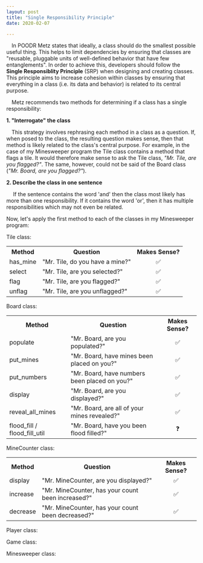 ```yaml
---
layout: post
title: "Single Responsibility Principle"
date: 2020-02-07

---
```


<p>&emsp;In POODR Metz states that ideally, a class should do the smallest possible useful thing. This helps to limit dependencies by ensuring that classes are "reusable, pluggable units of well-defined behavior that have few entanglements". In order to achieve this, developers should follow the <b>Single Responsiblity Principle</b> (SRP) when designing and creating classes. This principle aims to increase cohesion within classes by ensuring that everything in a class (i.e. its data and behavior) is related to its central purpose.</p>

<p>&emsp;Metz recommends two methods for determining if a class has a single responsibility:</p>
<p><b>1. "Interrogate" the class</b></p>
<p>&emsp;This strategy involves rephrasing each method in a class as a question. If, when posed to the class, the resulting question makes sense, then that method is likely related to the class's central purpose. For example, in the case of my Minesweeper program the Tile class contains a method that flags a tile. It would therefore make sense to ask the Tile class, <em>"Mr. Tile, are you flagged?"</em>. The same, however, could not be said of the Board class (<em>"Mr. Board, are you flagged?"</em>).
<p><b>2. Describe the class in one sentence</b></p>
<p>&emsp; If the sentence contains the word 'and' then the class most likely has more than one responsibility. If it contains the word 'or', then it has multiple responsibilities which may not even be related.</p>

<p>Now, let's apply the first method to each of the classes in my Minesweeper program:</p>

<p>Tile class:</p> 
<table>
  <tr>
    <th>Method</th>
    <th>Question</th>
    <th>Makes Sense?</th>
  </tr>
  <tr>
    <td>has_mine</td>
    <td>"Mr. Tile, do you have a mine?"</td>
    <td align="center">✅</td>
  </tr>
  <tr>
    <td>select</td>
    <td>"Mr. Tile, are you selected?"</td>
    <td align="center">✅</td>
  </tr>
  <tr>
    <td>flag</td>
    <td>"Mr. Tile, are you flagged?"</td>
    <td align="center">✅</td>
  </tr>
  <tr>
    <td>unflag</td>
    <td>"Mr. Tile, are you unflagged?"</td>
    <td align="center">✅</td>
  </tr>
</table>
<p>Board class:</p>
<table>
  <tr>
    <th>Method</th>
    <th>Question</th>
    <th>Makes Sense?</th>
  </tr>
  <tr>
    <td>populate</td>
    <td>"Mr. Board, are you populated?"</td>
    <td align="center">✅</td>
  </tr>
  <tr>
    <td>put_mines</td>
    <td>"Mr. Board, have mines been placed on you?"</td>
    <td align="center">✅</td>
  </tr>
  <tr>
    <td>put_numbers</td>
    <td>"Mr. Board, have numbers been placed on you?"</td>
    <td align="center">✅</td>
  </tr>
  <tr>
    <td>display</td>
    <td>"Mr. Board, are you displayed?"</td>
    <td align="center">✅</td>
  </tr>
  <tr>
    <td>reveal_all_mines</td>
    <td>"Mr. Board, are all of your mines revealed?"</td>
    <td align="center">✅</td>
  </tr>
  <tr>
    <td>flood_fill / flood_fill_util</td>
    <td>"Mr. Board, have you been flood filled?"</td>
    <td align="center">❓</td>
  </tr>
</table>
<p>MineCounter class:</p>
<table>
  <tr>
    <th>Method</th>
    <th>Question</th>
    <th>Makes Sense?</th>
  </tr>
  <tr>
    <td>display</td>
    <td>"Mr. MineCounter, are you displayed?"</td>
    <td align="center">✅</td>
  </tr>
  <tr>
    <td>increase</td>
    <td>"Mr. MineCounter, has your count been increased?"</td>
    <td align="center">✅</td>
  </tr>
  <tr>
    <td>decrease</td>
    <td>"Mr. MineCounter, has your count been decreased?"</td>
    <td align="center">✅</td>
  </tr>
</table>
<p>Player class:</p>
<p>Game class:</p>
<p>Minesweeper class:</p>
